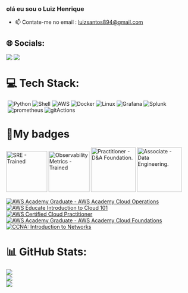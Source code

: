 ### olá eu sou o Luiz Henrique 

- 📫 Contate-me no email : luizsantos894@gmail.com

## 🌐 Socials:
  <div> 
   <a target="_blank" href="https://www.linkedin.com/in/luiz-henrique-1759181a0/" ><img src="https://img.shields.io/badge/-LinkedIn-%230077B5?style=for-the-badge&logo=linkedin&logoColor=white"   target="_blank"></a> 
    <a target="_blank" href="https://luiz-h3nrique.github.io/" ><img src="https://img.shields.io/badge/website-000000?style=for-the-badge&logo=About.me&logoColor=white"></a> 

# 💻 Tech Stack:
  ![]() ![Python](https://img.shields.io/badge/Python-14354C?style=for-the-badge&logo=python&logoColor=white) ![Shell](https://img.shields.io/badge/Shell_Script-121011?style=for-the-badge&logo=gnu-bash&logoColor=white) ![AWS](https://img.shields.io/badge/Amazon_AWS-232F3E?style=for-the-badge&logo=amazon-aws&logoColor=white) ![Docker](https://img.shields.io/badge/Docker-2496ED?style=for-the-badge&logo=docker&logoColor=white)  ![Linux](https://img.shields.io/badge/Linux-E34F26?style=for-the-badge&logo=linux&logoColor=black) ![Grafana](https://img.shields.io/badge/Grafana-F2F4F9?style=for-the-badge&logo=grafana&logoColor=orange&labelColor=F2F4F9) ![Splunk](https://img.shields.io/badge/Splunk-000000?style=for-the-badge&logo=Splunk&logoColor=white)<br>
  ![]() ![prometheus](https://img.shields.io/badge/Prometheus-E6522C?style=for-the-badge&logo=Prometheus&logoColor=white) ![gitActions](https://img.shields.io/badge/GitHub_Actions-2088FF?style=for-the-badge&logo=github-actions&logoColor=white) 

#  🏅My badges
<a target="_blank" href="http://badges.com.br/share/deff006a18f31fa17f22549ee0eefa73.php?a=3789" target="_blank"><img src="https://brasilopenbadge.com.br/badge/3789.png?nocache" alt="SRE - Trained" width="110" height="110"></a>  <a  target="_blank"  href="http://badges.com.br/share/19c86b8241dc65f90bd39f808223f989.php?a=1871" target="_blank"><img src="https://brasilopenbadge.com.br/badge/1871.png?nocache=263556854" alt="Observability Metrics - Trained" width="110" height="110"></a>
<a target="_blank"  href="http://badges.com.br/share/105700bf18e031b8a67684e81d3cbcad.php?a=3694" target="_blank"><img src="https://brasilopenbadge.com.br/badge/3694.png?nocache=431535174" alt="Practitioner - D&A Foundation." width="120" height="120"></a>
<a target="_blank"  href="http://badges.com.br/share/a05e9129099852b4bfd5f3cd92dde138.php?a=3712" target="_blank"><img src="https://www.brasilopenbadge.com.br/badge/3712.png?nocache=412731450" alt="Associate - Data Engineering." width="120" height="120"></a>

<!--START_SECTION:badges-->
[![AWS Academy Graduate - AWS Academy Cloud Operations](https://images.credly.com/size/110x110/images/fa80f3f2-0383-4d44-8c14-099e2eb3be36/image.png)](http://www.credly.com/badges/d25f1c3d-cf55-46ec-b1ee-c8d4b75801f1 "AWS Academy Graduate - AWS Academy Cloud Operations")
[![AWS Educate Introduction to Cloud 101](https://images.credly.com/size/110x110/images/8d67bbf4-128b-4141-b5f1-1bc61bbfbaa6/image.png)](http://www.credly.com/badges/da68a0d0-2dcc-4017-9f31-b0537d61a0ee "AWS Educate Introduction to Cloud 101")
[![AWS Certified Cloud Practitioner](https://images.credly.com/size/110x110/images/00634f82-b07f-4bbd-a6bb-53de397fc3a6/image.png)](http://www.credly.com/badges/0b94f83a-a502-46c4-8a66-68f44487ea80 "AWS Certified Cloud Practitioner")
[![AWS Academy Graduate - AWS Academy Cloud Foundations](https://images.credly.com/size/110x110/images/73e4a58b-a8ef-41a3-a7db-9183dd269882/image.png)](http://www.credly.com/badges/cef210a5-5939-4be7-a52e-42ad71b477c8 "AWS Academy Graduate - AWS Academy Cloud Foundations")
[![CCNA: Introduction to Networks](https://images.credly.com/size/110x110/images/70d71df5-f3dc-4380-9b9d-f22513a70417/CCNAITN__1_.png)](http://www.credly.com/badges/1e6f372e-7b53-46e7-ab21-1098e93eb195 "CCNA: Introduction to Networks")
<!--END_SECTION:badges-->

  
  # 📊 GitHub Stats:
![](https://github-readme-stats.vercel.app/api?username=Luiz-H3nrique&theme=omni&hide_border=false&include_all_commits=true&count_private=true)<br/>
![](https://github-readme-streak-stats.herokuapp.com/?user=Luiz-H3nrique&theme=omni&hide_border=false)<br/>
![](https://github-readme-stats.vercel.app/api/top-langs/?username=Luiz-H3nrique&theme=omni&hide_border=false&include_all_commits=true&count_private=true&layout=compact)




 

